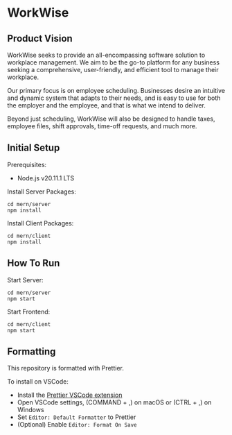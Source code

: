 # WorkWise

## Product Vision

WorkWise seeks to provide an all-encompassing software solution to workplace management. We aim to be the go-to platform for any business seeking a comprehensive, user-friendly, and efficient tool to manage their workplace.

Our primary focus is on employee scheduling. Businesses desire an intuitive and dynamic system that adapts to their needs, and is easy to use for both the employer and the employee, and that is what we intend to deliver.

Beyond just scheduling, WorkWise will also be designed to handle taxes, employee files, shift approvals, time-off requests, and much more.

## Initial Setup

Prerequisites:

- Node.js v20.11.1 LTS

Install Server Packages:

```
cd mern/server
npm install
```

Install Client Packages:

```
cd mern/client
npm install
```

## How To Run

Start Server:

```
cd mern/server
npm start
```

Start Frontend:

```
cd mern/client
npm start
```

## Formatting

This repository is formatted with Prettier.

To install on VSCode:

- Install the [Prettier VSCode extension](https://marketplace.visualstudio.com/items?itemName=esbenp.prettier-vscode)
- Open VSCode settings, (COMMAND + ,) on macOS or (CTRL + ,) on Windows
- Set `Editor: Default Formatter` to Prettier
- (Optional) Enable `Editor: Format On Save`
